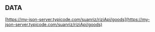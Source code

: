 ## DATA

[https://my-json-server.typicode.com/suanriz/riziApi/goods](https://my-json-server.typicode.com/suanriz/riziApi/goods)
